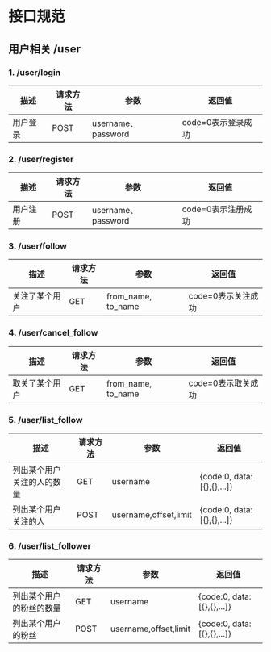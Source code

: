 # 接口规范

## 用户相关 /user

### 1. /user/login
描述 | 请求方法 | 参数 | 返回值
----|---------|-----|-----
用户登录 | POST | username、password | code=0表示登录成功

### 2. /user/register
描述 | 请求方法 | 参数 | 返回值
----|---------|-----|-----
用户注册 | POST | username、password | code=0表示注册成功

### 3. /user/follow
描述 | 请求方法 | 参数 | 返回值
----|---------|-----|-----
关注了某个用户 | GET | from_name, to_name | code=0表示关注成功

### 4. /user/cancel_follow
描述 | 请求方法 | 参数 | 返回值
----|---------|-----|-----
取关了某个用户 | GET | from_name, to_name | code=0表示取关成功

### 5. /user/list_follow
描述 | 请求方法 | 参数 | 返回值
----|---------|-----|-----
列出某个用户关注的人的数量 | GET | username | {code:0, data:[{},{},...]}
列出某个用户关注的人 | POST | username,offset,limit | {code:0, data:[{},{},...]}

### 6. /user/list_follower
描述 | 请求方法 | 参数 | 返回值
----|---------|-----|-----
列出某个用户的粉丝的数量 | GET | username | {code:0, data:[{},{},...]}
列出某个用户的粉丝 | POST | username,offset,limit | {code:0, data:[{},{},...]}